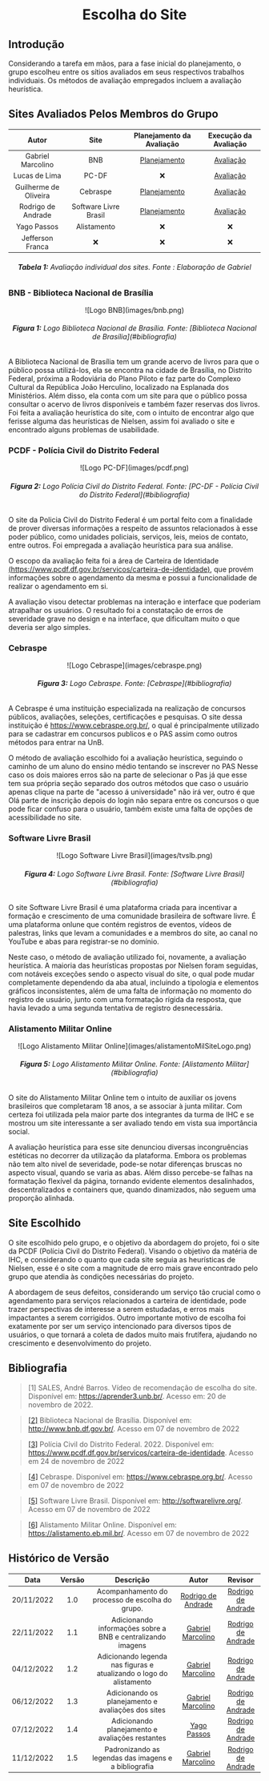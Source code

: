 <h1 align="center">Escolha do Site</h1>

## Introdução
Considerando a tarefa em mãos, para a fase inicial do planejamento, o grupo escolheu entre os sítios avaliados em seus respectivos trabalhos individuais. Os métodos
de avaliação empregados incluem a avaliação heurística.

## Sites Avaliados Pelos Membros do Grupo

|         Autor         |         Site          |                Planejamento da Avaliação                |                   Execução da Avaliação                    |
| :-------------------: | :-------------------: | :-----------------------------------------------------: | :--------------------------------------------------------: |
|   Gabriel Marcolino   |          BNB          |  [Planejamento](planejamento/planejamento-gabriel.pdf)  |  [Avaliação](planejamento/execucao-avaliacao-gabriel.pdf)  |
|     Lucas de Lima     |         PC-DF         |                           :x:                           |   [Avaliação](planejamento/execucao-avaliacao-lucas.pdf)   |
| Guilherme de Oliveira |       Cebraspe        | [Planejamento](planejamento/planejamento-guilherme.pdf) | [Avaliação](planejamento/execucao-avaliacao-guilherme.pdf) |
|  Rodrigo de Andrade   | Software Livre Brasil |  [Planejamento](planejamento/planejamento-rodrigo.pdf)  |  [Avaliação](planejamento/execucao-avaliacao-rodrigo.pdf)  |
|      Yago Passos      |      Alistamento      |                           :x:                           |                            :x:                             |
|   Jefferson Franca    |          :x:          |                           :x:                           |                            :x:                             |

<figcaption align='center'>
   <h6><b>Tabela 1:</b> Avaliação individual dos sites. Fonte : Elaboração de Gabriel</h6>
</figcaption>

### BNB - Biblioteca Nacional de Brasília

<center>
    ![Logo BNB](images/bnb.png)
    <figcaption align='center'>
        <h6><b>Figura 1:</b> Logo Biblioteca Nacional de Brasília. Fonte: [Biblioteca Nacional de Brasília](#bibliografia)
    </figcaption>
</center>

A Biblioteca Nacional de Brasília tem um grande acervo de livros para que o público possa utilizá-los, ela se encontra na cidade de Brasília, no Distrito Federal, próxima a Rodoviária do Plano Piloto e faz parte do Complexo Cultural da República João Herculino, localizado na Esplanada dos Ministérios.
Além disso, ela conta com um site para que o público possa consultar o acervo de livros disponíveis e também fazer reservas dos livros. Foi feita a avaliação heurística do site, com o intuito de encontrar algo que ferisse alguma das heurísticas de Nielsen, assim foi avaliado o site  e encontrado alguns problemas de usabilidade.


### PCDF - Polícia Civil do Distrito Federal

<center>
    ![Logo PC-DF](images/pcdf.png)
    <figcaption align='center'>
        <h6><b>Figura 2:</b>  Logo Polícia Civil do Distrito Federal. Fonte: [PC-DF - Polícia Civil do Distrito Federal](#bibliografia)
    </figcaption>
</center>

O site da Policia Civil do Distrito Federal é um portal feito com a finalidade de prover diversas informações a respeito de assuntos relacionados à esse poder público, como unidades policiais, serviços, leis, meios de contato, entre outros. Foi empregada a avaliação heurística para sua análise.

O escopo da avaliação feita foi a área de Carteira de Identidade [(https://www.pcdf.df.gov.br/servicos/carteira-de-identidade)](https://www.pcdf.df.gov.br/servicos/carteira-de-identidade), que provém informações sobre o agendamento da mesma e possui a funcionalidade de realizar o agendamento em si.

A avaliação visou detectar problemas na interação e interface que poderiam atrapalhar os usuários. O resultado foi a constatação de erros de severidade grave no design e na interface, que dificultam muito o que deveria ser algo simples.


### Cebraspe  

<center>
    ![Logo Cebraspe](images/cebraspe.png)
    <figcaption align='center'>
        <h6><b>Figura 3:</b>  Logo Cebraspe. Fonte: [Cebraspe](#bibliografia)
    </figcaption>
</center>

A Cebraspe é uma instituição especializada na realização de concursos públicos, avaliações, seleções, certificações e pesquisas.
O site dessa instituição é https://www.cebraspe.org.br/, o qual é principalmente utilizado para se cadastrar em concursos publicos e o PAS assim como outros métodos para entrar na UnB. 

O método de avaliação escolhido foi a avaliação heurística, seguindo o caminho de um aluno do ensino médio tentando se inscrever no PAS 
Nesse caso os dois maiores erros são na parte de selecionar o Pas já que esse tem sua própria seção separado dos outros métodos que caso o usuário apenas clique na parte de "acesso á universidade" não irá ver, outro é que Olá parte de inscrição depois do login não separa entre os concursos o que pode ficar confuso para o usuário, também existe uma falta de opções de acessibilidade no site.


### Software Livre Brasil

<center>
    ![Logo Software Livre Brasil](images/tvslb.png)
    <figcaption align='center'>
        <h6><b>Figura 4:</b> Logo Software Livre Brasil. Fonte: [Software Livre Brasil](#bibliografia)
    </figcaption>
</center>

O site Software Livre Brasil é uma plataforma criada para incentivar a formação e crescimento de uma comunidade brasileira de software livre. É uma plataforma onlune
que contém registros de eventos, vídeos de palestras, links que levam a comunidades e a membros do site, ao canal no YouTube e abas para registrar-se no domínio.

Neste caso, o método de avaliação utilizado foi, novamente, a avaliação heurística. A maioria das heurísticas propostas por Nielsen foram seguidas, com notáveis exceções sendo o aspecto visual do site, o qual pode mudar completamente dependendo da aba atual, incluindo a tipologia e elementos gráficos inconsistentes, além de uma falta de informação no momento do registro de usuário, junto com uma formatação rígida da resposta, que havia levado a uma segunda tentativa de registro desnecessária.

### Alistamento Militar Online

<center>
    ![Logo Alistamento Militar Online](images/alistamentoMilSiteLogo.png)
    <figcaption align='center'>
        <h6><b>Figura 5:</b> Logo Alistamento Militar Online. Fonte: [Alistamento Militar](#bibliografia)
    </figcaption>
</center>

O site do Alistamento Militar Online tem o intuito de auxiliar os jovens brasileiros que completaram 18 anos, a se associar à junta militar. Com certeza foi utilizada pela maior parte dos integrantes da turma de IHC e se mostrou um site interessante a ser avaliado tendo em vista sua importância social. 

A avaliação heurística para esse site denunciou diversas incongruências estéticas no decorrer da utilização da plataforma. Embora os problemas não tem alto nivel de severidade, pode-se notar diferenças bruscas no aspecto visual, quando se varia as abas. Além disso percebe-se falhas na formatação flexível da página, tornando evidente elementos desalinhados, descentralizados e containers que, quando dinamizados, não seguem uma proporção alinhada. 

## Site Escolhido
O site escolhido pelo grupo, e o objetivo da abordagem do projeto, foi o site da PCDF (Polícia Civil do Distrito Federal). Visando o objetivo da matéria de IHC, e considerando o quanto que cada site seguia as heurísticas de Nielsen, esse é o site com a magnitude de erro mais grave encontrado pelo grupo que atendia às condições necessárias do projeto.

A abordagem de seus defeitos, considerando um serviço tão crucial como o agendamento para serviços relacionados a carteira de identidade, pode trazer perspectivas de interesse a serem estudadas, e erros mais impactantes a serem corrigidos. Outro importante motivo de escolha foi exatamente por ser um serviço intencionado para diversos tipos de usuários, o que tornará a coleta de dados muito mais frutífera, ajudando no crescimento e desenvolvimento do projeto.

## Bibliografia

> [1] SALES, André Barros. Vídeo de recomendação de escolha do site. Disponível em: <https://aprender3.unb.br/>. Acesso em: 20 de novembro de 2022.

> [[2]](#bnb-biblioteca-nacional-de-brasilia) Biblioteca Nacional de Brasília. Disponível em: <http://www.bnb.df.gov.br/>. Acesso em 07 de novembro de 2022

> [[3]](#pcdf-policia-civil-do-distrito-federal) Polícia Civil do Distrito Federal. 2022. Disponível em: <https://www.pcdf.df.gov.br/servicos/carteira-de-identidade>. Acesso em 24 de novembro de 2022

> [[4]](#cebraspe) Cebraspe. Disponível em: <https://www.cebraspe.org.br/>. Acesso em 07 de novembro de 2022

> [[5]](#software-livre-brasil) Software Livre Brasil. Disponível em: <http://softwarelivre.org/>. Acesso em 07 de novembro de 2022

> [[6]](#alistamento-militar-online) Alistamento Militar Online. Disponível em: <https://alistamento.eb.mil.br/>. Acesso em 07 de novembro de 2022

## Histórico de Versão

|    Data    | Versão |                              Descrição                              |                          Autor                          |                         Revisor                         |
| :--------: | :----: | :-----------------------------------------------------------------: | :-----------------------------------------------------: | :-----------------------------------------------------: |
| 20/11/2022 |  1.0   |           Acompanhamento do processo de escolha do grupo.           | [Rodrigo de Andrade](https://github.com/OrlandiRodrigo) | [Rodrigo de Andrade](https://github.com/OrlandiRodrigo) |
| 22/11/2022 |  1.1   |     Adicionando informações sobre a BNB e centralizando imagens     |  [Gabriel Marcolino](https://github.com/GabrielMR360)   | [Rodrigo de Andrade](https://github.com/OrlandiRodrigo) |
| 04/12/2022 |  1.2   | Adicionando legenda nas figuras e atualizando o logo do alistamento |  [Gabriel Marcolino](https://github.com/GabrielMR360)   | [Rodrigo de Andrade](https://github.com/OrlandiRodrigo) |
| 06/12/2022 |  1.3   |         Adicionando os planejamento e avaliações dos sites          |  [Gabriel Marcolino](https://github.com/GabrielMR360)   | [Rodrigo de Andrade](https://github.com/OrlandiRodrigo) |
| 07/12/2022 |  1.4   |        Adicionando planejamento e avaliações restantes        |  [Yago Passos](https://github.com/yagompassos)   | [Rodrigo de Andrade](https://github.com/OrlandiRodrigo) |
| 11/12/2022 |  1.5   |        Padronizando as legendas das imagens e a bibliografia        |  [Gabriel Marcolino](https://github.com/GabrielMR360)   | [Rodrigo de Andrade](https://github.com/OrlandiRodrigo) |



